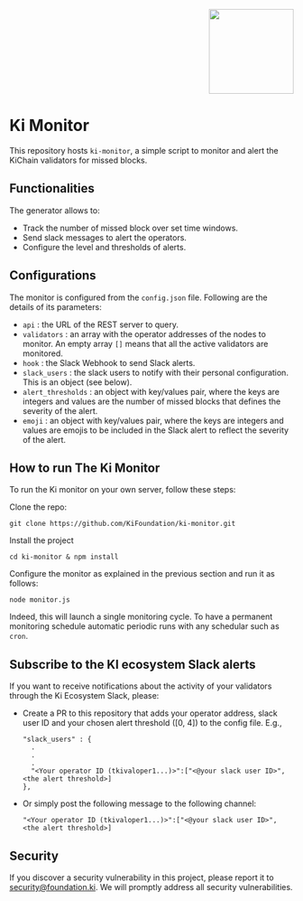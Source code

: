 <p align="right">
    <img width=150px src="https://wallet-testnet.blockchain.ki/static/img/icons/ki-chain.png" />
</p>

# Ki Monitor

This repository hosts `ki-monitor`, a simple script to monitor and alert the KiChain validators for missed blocks.

## Functionalities

The generator allows to:

-   Track the number of missed block over set time windows.
-   Send slack messages to alert the operators.
-   Configure the level and thresholds of alerts.

## Configurations
The monitor is configured from the `config.json` file. Following are the details of its parameters:

- `api` : the URL of the REST server to query.
- `validators` : an array with the operator addresses of the nodes to monitor. An empty array `[]` means that all the active validators are monitored.
- `hook` : the Slack Webhook to send Slack alerts.
- `slack_users` : the slack users to notify with their personal configuration. This is an object (see below).
- `alert_thresholds` : an object with key/values pair, where the keys are integers and values are the number of missed blocks that defines the severity of the alert.
- `emoji` : an object with key/values pair, where the keys are integers and values are emojis to be included in the Slack alert to reflect the severity of the alert.

## How to run The  Ki Monitor
To run the Ki monitor on your own server, follow these steps:

Clone the repo:
```
git clone https://github.com/KiFoundation/ki-monitor.git
```
Install the project
```
cd ki-monitor & npm install
```
Configure the monitor as explained in the previous section and run it as follows:
```
node monitor.js
```

Indeed, this will launch a single monitoring cycle. To have a permanent monitoring schedule automatic periodic runs with any schedular such as `cron`.


## Subscribe to the KI ecosystem Slack alerts
If you want to receive notifications about the activity of your validators through the Ki Ecosystem Slack, please:
- Create a PR to this repository that adds your operator address, slack user ID and your chosen alert threshold ([0, 4]) to the config file. E.g.,
  ```
  "slack_users" : {
    .
    .
    .
    "<Your operator ID (tkivaloper1...)>":["<@your slack user ID>", <the alert threshold>]
  },
  ```
- Or simply post the following message to the following channel:
  ```
  "<Your operator ID (tkivaloper1...)>":["<@your slack user ID>", <the alert threshold>]
  ```

## Security
If you discover a security vulnerability in this project, please report it to security@foundation.ki. We will promptly address all security vulnerabilities.